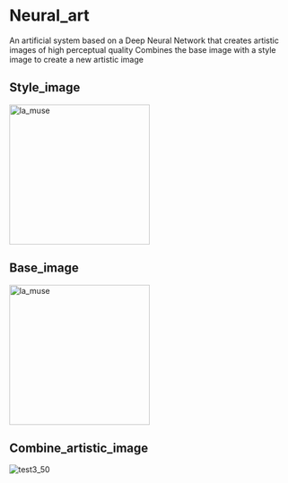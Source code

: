 # Neural_art
An artificial system based on a Deep Neural Network that creates artistic images of high perceptual quality
Combines the base image with a style image to create a new artistic image

## Style_image
<img src="https://cloud.githubusercontent.com/assets/10905673/26327807/5514f51a-3f5e-11e7-94c4-3e78ba010ae3.jpg" alt="la_muse" width = "250" height = "250"/>

## Base_image
<img src="https://cloud.githubusercontent.com/assets/10905673/26327868/84e9fed4-3f5e-11e7-9a50-6fc0339582e2.jpg" alt="la_muse" width = "250" height = "250"/>

## Combine_artistic_image
![test3_50](https://cloud.githubusercontent.com/assets/10905673/26327921/ba07f148-3f5e-11e7-9541-24349d31f071.png)






